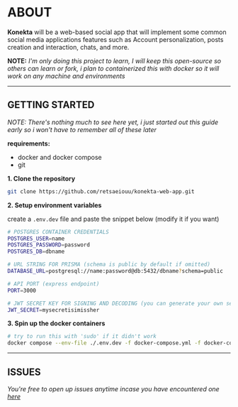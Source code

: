 # ABOUT

**Konekta** will be a web-based social app that will implement some common social media applications features such as Account personalization, posts creation and interaction, chats, and more.

**NOTE:**
_I'm only doing this project to learn, I will keep this open-source so others can learn or fork, i plan to containerized this with docker so it will work on any machine and environments_

---

## GETTING STARTED

_NOTE: There's nothing much to see here yet, i just started out this guide early so i won't have to remember all of these later_

**requirements:**

- docker and docker compose
- git

**1. Clone the repository**

```bash
git clone https://github.com/retsaeiouu/konekta-web-app.git
```

**2. Setup environment variables**

create a `.env.dev` file and paste the snippet below (modify it if you want)

```bash
# POSTGRES CONTAINER CREDENTIALS
POSTGRES_USER=name
POSTGRES_PASSWORD=password
POSTGRES_DB=dbname

# URL STRING FOR PRISMA (schema is public by default if omitted)
DATABASE_URL=postgresql://name:password@db:5432/dbname?schema=public

# API PORT (express endpoint)
PORT=3000

# JWT SECRET KEY FOR SIGNING AND DECODING (you can generate your own secrets here if u want: https://jwtsecret.com/generate)
JWT_SECRET=mysecretisimissher
```

**3. Spin up the docker containers**

```bash
# try to run this with 'sudo' if it didn't work
docker compose --env-file ./.env.dev -f docker-compose.yml -f docker-compose.dev.yml up -d
```

---

## ISSUES

_You're free to open up issues anytime incase you have encountered one [here](https://github.com/retsaeiouu/konekta-web-app/issues)_
